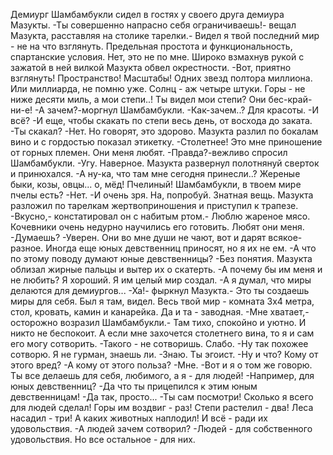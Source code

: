   Демиург Шамбамбукли сидел в гостях у своего друга демиура Мазукты.
-Ты совершенно напрасно себя ограничиваешь!- вещал Мазукта, расставляя на столике тарелки.- Видел я твой последний мир - не на что взглянуть. Предельная простота и функциональность, спартанские условия. Нет, это не по мне.
Широко взмахнув рукой с зажатой в ней вилкой Мазукта обвел окрестности.
-Вот, приятно взглянуть! Пространство! Масштабы! Одних звезд полтора миллиона. Или миллиарда, не помню уже. Солнц - аж четыре штуки. Горы - не ниже десяти миль, а мои степи..! Ты видел мои степи? Они бес-край-ни-е!
-А зачем?-моргнул Шамбамбукли.
-Как-зачем..? Для красоты.
-И всё?
-И еще, чтобы скакать по степи весь день, от восхода до заката.
-Ты скакал?
-Нет. Но говорят, это здорово.
Мазукта разлил по бокалам вино и с гордостью показал этикетку.
-Столетнее! Это мне приношение от горных племен. Они меня любят.
-Правда?-вежливо спросил Шамбамбукли.
-Угу. Наверное.
Мазукта развернул полотнянуй сверток и принюхался.
-А ну-ка, что там мне сегодня принесли..? Жереные быки, козы, овцы... о, мёд! Пчелиный! Шамбамбукли, в твоем мире пчелы есть?
-Нет.
-И очень зря. На, попробуй. Знатная вещь.
Мазукта разложил по тарелкам жертвоприношения и приступил к трапезе.
-Вкусно,- констатировал он с набитым ртом.- Люблю жареное мясо. Кочевники очень недурно научились его готовить. Любят они меня.
-Думаешь?
-Уверен. Они во мне души не чают, вот и дарят всякое-разное. Иногда еще юных девственниц приносят, но я их не ем.
-А что по этому поводу думают юные девственницы?
-Без понятия.
Мазукта облизал жирные пальцы и вытер их о скатерть.
-А почему бы им меня и не любить? Я хороший. Я им целый мир создал.
-А я думал, что миры делаются для демиургов...
-Ха!- фыркнул Мазукта.- Это ты создаешь миры для себя. Был я там, видел. Весь твой мир - комната 3х4 метра, стол, кровать, камин и канарейка. Да и та - заводная.
-Мне хватает,-осторожно возразил Шамбамбукли.- Там тихо, спокойно и уютно. И никто не беспокоит. А если мне захочется столетнего вина, то я и сам его могу сотворить.
-Такого - не сотворишь. Слабо.
-Ну так похожее сотворю. Я не гурман, знаешь ли.
-Знаю. Ты эгоист.
-Ну и что? Кому от этого вред?
-А кому от этого польза?
-Мне.
-Вот и я о том же говорю. Ты все делаешь для себя, любимого, а я - для людей!
-Например, для юных девственниц?
-Да что ты прицепился к этим юным девственницам!
-Да так, просто...
-Ты сам посмотри! Сколько я всего для людей сделал! Горы им воздвиг - раз! Степи растелил - два! Леса насадил - три! А каких животных наплодил! И всё - ради их удовольствия.
-А людей зачем сотворил?
-Людей - для собственного удовольствия. Но все остальное - для них.      